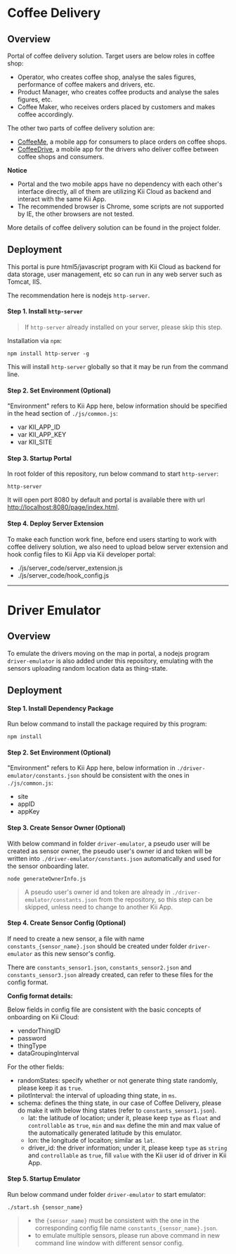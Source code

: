 # Coffee Delivery


## Overview

Portal of coffee delivery solution. Target users are below roles in coffee shop:

- Operator, who creates coffee shop, analyse the sales figures, performance of coffee makers and drivers, etc.
- Product Manager, who creates coffee products and analyse the sales figures, etc.
- Coffee Maker, who receives orders placed by customers and makes coffee accordingly.

The other two parts of coffee delivery solution are:

- [CoffeeMe](https://github.com/leonardean/CoffeeMe), a mobile app for consumers to place orders on coffee shops.
- [CoffeeDrive](https://github.com/leonardean/CoffeeDrive), a mobile app for the drivers who deliver coffee between coffee shops and consumers.

**Notice**

- Portal and the two mobile apps have no dependency with each other's interface directly, all of them are utilizing Kii Cloud as backend and interact with the same Kii App.
- The recommended browser is Chrome, some scripts are not supported by IE, the other browsers are not tested.

More details of coffee delivery solution can be found in the project folder.

## Deployment

This portal is pure html5/javascript program with Kii Cloud as backend for data storage, user management, etc so can run in any web server such as Tomcat, IIS.

The recommendation here is nodejs `http-server`.

#### Step 1. Install `http-server`

> If `http-server` already installed on your server, please skip this step.

Installation via `npm`:

```
npm install http-server -g
```

This will install `http-server` globally so that it may be run from the command line.

#### Step 2. Set Environment (Optional)

"Environment" refers to Kii App here, below information should be specified in the head section of `./js/common.js`:

- var KII\_APP\_ID
- var KII\_APP\_KEY
- var KII\_SITE

#### Step 3. Startup Portal

In root folder of this repository, run below command to start `http-server`:

```
http-server
```

It will open port 8080 by default and portal is available there with url [http://localhost:8080/page/index.html](http://localhost:8080/page/index.html).

#### Step 4. Deploy Server Extension

To make each function work fine, before end users starting to work with coffee delivery solution, we also need to upload below server extension and hook config files to Kii App via Kii developer portal:

- ./js/server_code/server_extension.js
- ./js/server_code/hook_config.js

------

# Driver Emulator

## Overview

To emulate the drivers moving on the map in portal, a nodejs program `driver-emulator` is also added under this repository, emulating with the sensors uploading random location data as thing-state.

## Deployment

#### Step 1. Install Dependency Package

Run below command to install the package required by this program:

```
npm install
```

#### Step 2. Set Environment (Optional)

"Environment" refers to Kii App here, below information in `./driver-emulator/constants.json` should be consistent with the ones in `./js/common.js`:

- site
- appID
- appKey

#### Step 3. Create Sensor Owner (Optional)

With below command in folder `driver-emulator`, a pseudo user will be created as sensor owner, the pseudo user's owner id and token will be written into `./driver-emulator/constants.json` automatically and used for the sensor onboarding later.

```
node generateOwnerInfo.js
```

> A pseudo user's owner id and token are already in `./driver-emulator/constants.json` from the repository, so this step can be skipped, unless need to change to another Kii App.

#### Step 4. Create Sensor Config (Optional)

If need to create a new sensor, a file with name `constants_{sensor_name}.json` should be created under folder `driver-emulator` as this new sensor's config.

There are `constants_sensor1.json`, `constants_sensor2.json` and `constants_sensor3.json` already created, can refer to these files for the config format.

**Config format details:**

Below fields in config file are consistent with the basic concepts of onboarding on Kii Cloud:

- vendorThingID
- password
- thingType
- dataGroupingInterval

For the other fields:

- randomStates: specify whether or not generate thing state randomly, please keep it as `true`.
- pilotInterval: the interval of uploading thing state, in `ms`.
- schema: defines the thing state, in our case of Coffee Delivery, please do make it with below thing states (refer to `constants_sensor1.json`).
	- lat: the latitude of location; under it, please keep `type` as `float` and `controllable` as `true`, `min` and `max` define the min and max value of the automatically generated latitude by this emulator.
	- lon: the longitude of locaiton; similar as `lat`.
	- driver_id: the driver information; under it, please keep `type` as `string` and `controllable` as `true`, fill `value` with the Kii user id of driver in Kii App.

#### Step 5. Startup Emulator

Run below command under folder `driver-emulator` to start emulator:

```
./start.sh {sensor_name}
```

> - the `{sensor_name}` must be consistent with the one in the corresponding config file name `constants_{sensor_name}.json`.
> - to emulate multiple sensors, please run above command in new command line window with different sensor config.
